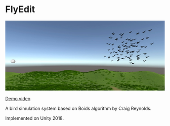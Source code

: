 # FlyEdit

![demopic](demopic.jpg)

[Demo video](https://www.youtube.com/watch?v=KCb7KnqSP8g)

A bird simulation system based on Boids algorithm by Craig Reynolds.

Implemented on Unity 2018.
